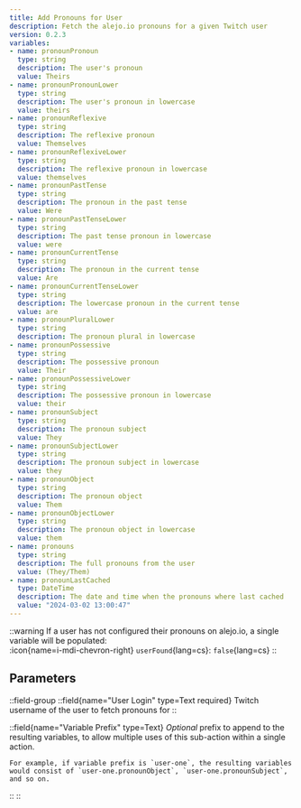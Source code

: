 ```yaml
---
title: Add Pronouns for User
description: Fetch the alejo.io pronouns for a given Twitch user
version: 0.2.3
variables:
- name: pronounPronoun
  type: string
  description: The user's pronoun
  value: Theirs
- name: pronounPronounLower
  type: string
  description: The user's pronoun in lowercase
  value: theirs
- name: pronounReflexive
  type: string
  description: The reflexive pronoun
  value: Themselves
- name: pronounReflexiveLower
  type: string
  description: The reflexive pronoun in lowercase
  value: themselves
- name: pronounPastTense
  type: string
  description: The pronoun in the past tense
  value: Were
- name: pronounPastTenseLower
  type: string
  description: The past tense pronoun in lowercase
  value: were
- name: pronounCurrentTense
  type: string
  description: The pronoun in the current tense
  value: Are
- name: pronounCurrentTenseLower
  type: string
  description: The lowercase pronoun in the current tense
  value: are
- name: pronounPluralLower
  type: string
  description: The pronoun plural in lowercase
- name: pronounPossessive
  type: string
  description: The possessive pronoun
  value: Their
- name: pronounPossessiveLower
  type: string
  description: The possessive pronoun in lowercase
  value: their
- name: pronounSubject
  type: string
  description: The pronoun subject
  value: They
- name: pronounSubjectLower
  type: string
  description: The pronoun subject in lowercase
  value: they
- name: pronounObject
  type: string
  description: The pronoun object
  value: Them
- name: pronounObjectLower
  type: string
  description: The pronoun object in lowercase
  value: them
- name: pronouns
  type: string
  description: The full pronouns from the user
  value: (They/Them)
- name: pronounLastCached
  type: DateTime
  description: The date and time when the pronouns where last cached
  value: "2024-03-02 13:00:47"
---
```


::warning
  If a user has not configured their pronouns on alejo.io, a single variable will be populated:<br>
  :icon{name=i-mdi-chevron-right} `userFound`{lang=cs}: `false`{lang=cs}
::

## Parameters
::field-group
  ::field{name="User Login" type=Text required}
    Twitch username of the user to fetch pronouns for
  ::

  ::field{name="Variable Prefix" type=Text}
    *Optional* prefix to append to the resulting variables, to allow multiple uses of this sub-action within a single action.

    For example, if variable prefix is `user-one`, the resulting variables would consist of `user-one.pronounObject`, `user-one.pronounSubject`, and so on.
  ::
::